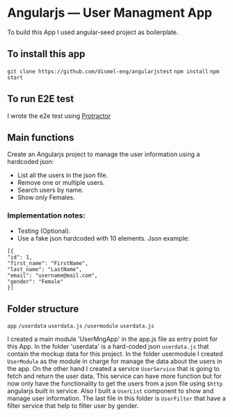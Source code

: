 # Angularjs — User Managment App

To build this App I used angular-seed project as boilerplate.
## To install this app

`git clone https://github.com/dismel-eng/angularjstest`
`npm install`
`npm start`

## To run E2E test  

I wrote the e2e test using [Protractor](http://www.protractortest.org/#/tutorial)

## Main functions

Create an Angularjs project to manage the user information using a hardcoded json:
- List all the users in the json file.
- Remove one or multiple users.
- Search users by name.
- Show only Females.

### Implementation notes:
- Testing (Optional).
- Use a fake json hardcoded with 10 elements.
Json example:

```
[{
"id": 1,
"first_name": "FirstName",
"last_name": "LastName",
"email": "username@mail.com",
"gender": "Female"
}]
```

## Folder structure

`app`
    `/userdata`
      `userdata.js`
    `/usermodule` 
      `userdata.js`

I created a main module 'UserMngApp' in the app.js file as entry point for this App. In the folder 'userdata' is a hard-coded json `userdata.js` that contain the mockup data for this project. In the folder
usermodule I created `UserModule` as the module in charge for manage the data about the users in the app.
On the other hand I created a service `UserService` that is going to fetch and return the user data. This
service can have more function but for now only have the functionality to get the users from a json file
using `$http` angularjs built in service. Also I built a `UserList` component to show and manage user information. The last file in this folder is `UserFilter` that have a filter service that help to filter user by gender.

  